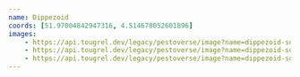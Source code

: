 ```yaml
---
name: Dippezoid
coords: [51.97004842947316, 4.514678052601896]
images:
    - https://api.tougrel.dev/legacy/pestoverse/image?name=dippezoid-south_holland-1.jpg
    - https://api.tougrel.dev/legacy/pestoverse/image?name=dippezoid-south_holland-2.jpg
    - https://api.tougrel.dev/legacy/pestoverse/image?name=dippezoid-south_holland-3.jpg
---
```

